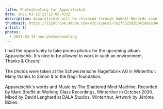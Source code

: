 ```yaml
---
title: Photoshooting for Apparatschik
date: 2021-03-12T23:12:05.433Z
description: Apparatschik will be released through AuGeil Records soon!
thumbnail: https://lightroom.adobe.com/v2c/spaces/7e2fc525d2b942d8aad4d93f275b44c9/assets/8a80ea36acbc0b7d1b96885ec5591a88/revisions/46ee68eeb3d240289625cea36c3112ec/renditions/de04aae49f0a50bb1ecd3c8eb0191969
artist: []
photos:
  - 2021-03-11-new-photoshoooting
---
```

I had the opportunity to take promo photos for the upcoming album Apparatschik. It's nice to be allowed to work in such an environment. Thanks & Cheers!\
\
The photos were taken at the Schweizerische Nagelfabrik AG in Winterthur. Many thanks to Simon & to the Nagli foundation.\
\
Apparatschik's words and Music by The Shattered Mind Machine. Recorded by Marc Bouffé at Working Class Recordings, Winterthur in October 2020. Mixed by David Langhard at DALA Studios, Winterthur. Artwork by Jérôme Bizien.